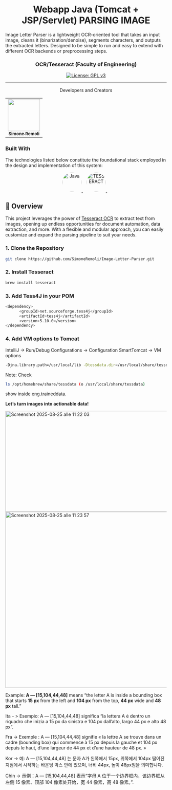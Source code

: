 <h1 align="center">
  Webapp Java (Tomcat + JSP/Servlet) PARSING IMAGE
</h1>
Image Letter Parser is a lightweight OCR-oriented tool that takes an input image, cleans it (binarization/denoise), segments characters, and outputs the extracted letters. Designed to be simple to run and easy to extend with different OCR backends or preprocessing steps.
<p align="center"> </p>


<p align="center"></p>
<h3 align="center">OCR/Tesseract (Faculty of Engineering) </h3>

<p align="center">
  <a href="https://www.gnu.org/licenses/gpl-3.0.html#license-text"><img src="https://img.shields.io/github/license/1Panel-dev/maxkb?color=%231890FF" alt="License: GPL v3"></a> 
</p>
<hr/>
<p align="center">Developers and Creators </p>
<table align="center"> <tr> <td align="center"> <a href="https://github.com/SimoneRemoli"> <img src="https://avatars.githubusercontent.com/u/118252611?v=4" width="100px;" alt=""/><br /> <sub><b>Simone Remoli</b></sub> </a> </td> </tr> </table>


### Built With

The technologies listed below constitute the foundational stack employed in the design and implementation of this system:
<p align="center"> <a href="https://www.oracle.com/java/" target="_blank"> <img src="https://img.icons8.com/color/96/000000/java-coffee-cup-logo.png" alt="Java" title="Java" width="60" style="border-radius: 50%;"/> </a> &nbsp;&nbsp; <a href="https://github.com/tesseract-ocr/tesseract" target="_blank"> <img src="https://www.heise.de/download/media/tesseract-ocr/tesseract-ocr_1-1-30.jpg" alt="TESSERACT" title="TESSERACT" width="60" style="border-radius: 50%;"/> </a> &nbsp;&nbsp; </p>


## 🚦 Overview

This project leverages the power of [Tesseract OCR](https://github.com/tesseract-ocr/tesseract) to extract text from images, opening up endless opportunities for document automation, data extraction, and more. With a flexible and modular approach, you can easily customize and expand the parsing pipeline to suit your needs.

### 1. Clone the Repository

```bash
git clone https://github.com/SimoneRemoli/Image-Letter-Parser.git
```

### 2. Install Tesseract

```bash
brew install tesseract
```

### 3. Add Tess4J in your POM

```bash
<dependency>
      <groupId>net.sourceforge.tess4j</groupId>
      <artifactId>tess4j</artifactId>
      <version>5.10.0</version>
</dependency>
```

### 4. Add VM options to Tomcat

IntelliJ → Run/Debug Configurations → Configuration SmartTomcat → VM options

```bash
-Djna.library.path=/usr/local/lib -Dtessdata.dir=/usr/local/share/tessdata
```
Note: Check 
```bash
ls /opt/homebrew/share/tessdata (o /usr/local/share/tessdata)
```
show inside eng.traineddata.


**Let’s turn images into actionable data!**

<img width="825" height="314" alt="Screenshot 2025-08-25 alle 11 22 03" src="https://github.com/user-attachments/assets/2bdfdc18-3c1e-47b6-a3f2-f687ada0fe07" />

<img width="647" height="548" alt="Screenshot 2025-08-25 alle 11 23 57" src="https://github.com/user-attachments/assets/f9410b49-0d3e-4ad9-81e5-ab3a0dae662f" />


Example: **A — \[15,104,44,48]** means “the letter A is inside a bounding box that starts **15 px** from the left and **104 px** from the top, **44 px** wide and **48 px** tall.”

Ita - > Esempio: A — [15,104,44,48] significa “la lettera A è dentro un riquadro che inizia a 15 px da sinistra e 104 px dall’alto, largo 44 px e alto 48 px”.

Fra -> Exemple : A — [15,104,44,48] signifie « la lettre A se trouve dans un cadre (bounding box) qui commence à 15 px depuis la gauche et 104 px depuis le haut, d’une largeur de 44 px et d’une hauteur de 48 px. »

Kor -> 예: A — [15,104,44,48] 는 문자 A가 왼쪽에서 15px, 위쪽에서 104px 떨어진 지점에서 시작하는 바운딩 박스 안에 있으며, 너비 44px, 높이 48px임을 의미합니다.

Chin -> 示例：A — [15,104,44,48] 表示“字母 A 位于一个边界框内，该边界框从左侧 15 像素、顶部 104 像素处开始，宽 44 像素，高 48 像素。”.
